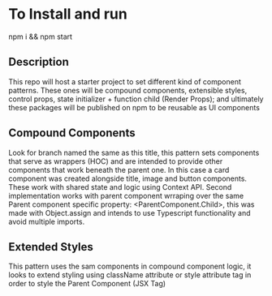 # To Install and run

npm i && npm start

## Description

This repo will host a starter project to set different kind of component patterns. These ones will be compound components, extensible styles, control props, state initializer + function child (Render Props); and ultimately these packages will be published on npm to be reusable as UI components

## Compound Components

Look for branch named the same as this title, this pattern sets components that serve as wrappers (HOC) and are intended to provide other components that work beneath the parent one. In this case a card component was created alongside title, image and button components. These work with shared state and logic using Context API. Second implementation works with parent component wrraping over the same Parent component specific property: <ParentComponent.Child>, this was made with Object.assign and intends to use Typescript functionality and avoid multiple imports.

## Extended Styles

This pattern uses the sam components in compound component logic, it looks to extend styling using className attribute or style attribute tag in order to style the Parent Component (JSX Tag)
